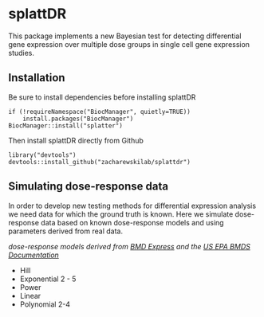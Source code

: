 # splattDR
This package implements a new Bayesian test for detecting differential gene expression over multiple dose groups in single cell gene expression studies. 

## Installation
Be sure to install dependencies before installing splattDR
```{r}
if (!requireNamespace("BiocManager", quietly=TRUE))
    install.packages("BiocManager")
BiocManager::install("splatter")
```

Then install splattDR directly from Github
```{r}
library("devtools")
devtools::install_github("zacharewskilab/splattdr")
```

## Simulating dose-response data
In order to develop new testing methods for differential expression analysis we need data for which the ground truth is known.
Here we simulate dose-response data based on known dose-response models and using parameters derived from real data.

_dose-response models derived from [BMD Express](https://bmdexpress-2.readthedocs.io/en/feature-readthedocs/) and the [US EPA BMDS Documentation](https://www.epa.gov/bmds/benchmark-dose-software-bmds-version-27-user-manual)_

* Hill
* Exponential 2 - 5
* Power
* Linear
* Polynomial 2-4

